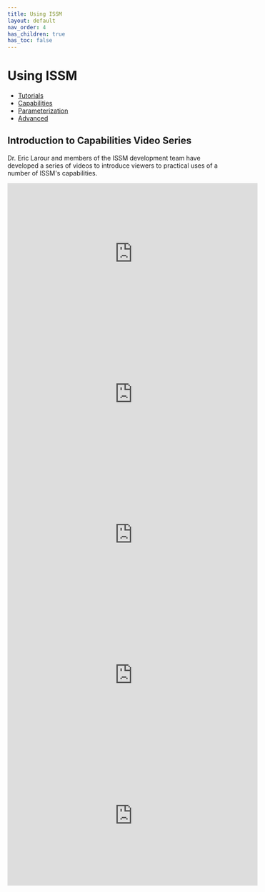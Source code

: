 ```yaml
---
title: Using ISSM
layout: default
nav_order: 4
has_children: true
has_toc: false
---
```


<h1>Using ISSM</h1>

- <a href="tutorials" target="_top">Tutorials</a>
- <a href="capabilities" target="_top">Capabilities</a>
- <a href="parameterization" target="_top">Parameterization</a>
- <a href="advanced" target="_top">Advanced</a>

## Introduction to Capabilities Video Series
Dr. Eric Larour and members of the ISSM development team have developed a series of videos to introduce viewers to practical uses of a number of ISSM's capabilities.

<iframe width="560" height="315" src="https://www.youtube-nocookie.com/embed/a7WorVjnYZc?si=n-y59DueCo-btINT" title="YouTube video player" frameborder="0" allow="accelerometer; autoplay; clipboard-write; encrypted-media; gyroscope; picture-in-picture; web-share" referrerpolicy="strict-origin-when-cross-origin" allowfullscreen></iframe>

<iframe width="560" height="315" src="https://www.youtube-nocookie.com/embed/2kTncXsoGPQ?si=6kO9WXwd7hLlK8xI" title="YouTube video player" frameborder="0" allow="accelerometer; autoplay; clipboard-write; encrypted-media; gyroscope; picture-in-picture; web-share" referrerpolicy="strict-origin-when-cross-origin" allowfullscreen></iframe>

<iframe width="560" height="315" src="https://www.youtube-nocookie.com/embed/0g1atAnw104?si=HagF4fL0AGMOZhmH" title="YouTube video player" frameborder="0" allow="accelerometer; autoplay; clipboard-write; encrypted-media; gyroscope; picture-in-picture; web-share" referrerpolicy="strict-origin-when-cross-origin" allowfullscreen></iframe>

<iframe width="560" height="315" src="https://www.youtube-nocookie.com/embed/KtpBtioOW1E?si=olFoDYUFax2SW65r" title="YouTube video player" frameborder="0" allow="accelerometer; autoplay; clipboard-write; encrypted-media; gyroscope; picture-in-picture; web-share" referrerpolicy="strict-origin-when-cross-origin" allowfullscreen></iframe>

<iframe width="560" height="315" src="https://www.youtube-nocookie.com/embed/iFHdMozWzm0?si=DRE2crkk4bDTNTVw" title="YouTube video player" frameborder="0" allow="accelerometer; autoplay; clipboard-write; encrypted-media; gyroscope; picture-in-picture; web-share" referrerpolicy="strict-origin-when-cross-origin" allowfullscreen></iframe>


